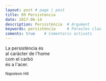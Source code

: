 ```yaml
---
layout: post # page | post
title: 69 Persistencia
date: 2017-06-14 
description: Persistència  # Argument
keywords: persistència     # Paraules clau
coments: true    # Comentaris activats
---
```


La persistència és <br />
al caràcter de l'home <br />
com el carbó <br />
és a l'acer. <br />

<small>Napoleon Hill</small>
